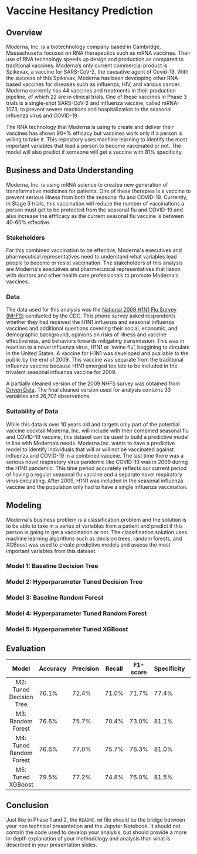 
# Vaccine Hesitancy Prediction

##  Overview

Moderna, Inc. is a biotechnology company based in Cambridge, Massachusetts focused on RNA therapeutics such as mRNA vaccines. Their use of RNA technology speeds up design and production as compared to traditional vaccines. Moderna’s only current commercial product is Spikevax, a vaccine for SARS-CoV-2, the causative agent of Covid-19. With the success of this Spikevax, Moderna has been developing other RNA-based vaccines for diseases such as influenza, HIV, and various cancer. Moderna currently has 44 vaccines and treatments in their production pipeline, of which 22 are in clinical trials. One of these vaccines in Phase 3 trials is a single-shot SARS-CoV-2 and influenza vaccine, called mRNA-1073, to prevent severe reactions and hospitalization to the seasonal influenza virus and COVID-19.

The RNA technology that Moderna is using to create and deliver their vaccines has shown 90+% efficacy but vaccines work only if a person is willing to take it. This repository uses machine learning to identify the most important variables that lead a person to become vaccinated or not. The model will also predict if someone will get a vaccine with 81% specificity.

## Business and Data Understanding

Moderna, Inc. is using mRNA science to createa  new generation of transformative medicines for patients. One of these therapies is a vaccine to prevent serious illness from both the seasonal flu and COVID-19. Currently, in Stage 3 trials, this vaccination will reduce the number of vaccinations a person must get to be protected from the seasonal flu and COVID-19 and also increase the effficacy as the current seasonal flu vaccine is between 40-60% effective.

### Stakeholders

For this combined vaccination to be effective, Moderna's executives and pharmecutical representatives need to understand what variables lead people to become or resist vaccination. The stakeholders of this analysis are Moderna's executives and pharmecutical representatives that liason with doctors and other health care professionals to promote Moderna's vaccines.

### Data
The data used for this analysis was the [National 2009 H1N1 Flu Survey (NHFS)](https://www.cdc.gov/nchs/nis/data_files_h1n1.htm) conducted by the CDC. This phone survey asked respondents whether they had received the H1N1 influenza and seasonal influenza vaccines and additional questions covering their social, economic, and demographic background, opinions on risks of illness and vaccine effectiveness, and behaviors towards mitigating transmission. This was in reaction to a novel influenza virus, H1N1 or ‘swine flu’, beggining to circulate in the United States. A vaccine for H1N1 was developed and available to the public by the end of 2009. This vaccine was separate from the traditional influenza vaccine because H1N1 emerged too late to be included in the trivalent seasonal influenza vaccine for 2009.

A partially cleaned version of the 2009 NHFS survey was obtained from [Driven Data](https://www.drivendata.org/competitions/66/flu-shot-learning/page/211/#metric). The final cleaned version used for analysis contains 33 variables and 26,707 observations.

### Suitability of Data
While this data is over 10 years old and targets only part of the potential vaccine cocktail Moderna, Inc. will include with their combined seasonal flu and COVID-19 vaccine, this dataset can be used to build a predictive model in line with Moderna’s needs. Moderna Inc. wants to have a predictive model to identify individuals that will or will not be vaccinated against influenza and COVID-19 in a combined vaccine. The last time there was a serious novel respiratory virus pandemic like COVID-19 was in 2009 during the H1N1 pandemic. This time period accurately reflects our current period of having a regular seasonal flu vaccine and a separate novel respiratory virus circulating. After 2009, H1N1 was included in the seasonal influenza vaccine and the population only had to have a single influenza vaccination. 

## Modeling

Moderna's business problem is a classification problem and the solution is to be able to take in a series of variables from a patient and predict if this person is going to get a vaccination or not. The classification solution uses machine learning algorithms such as decision trees, random forests, and XGBoost was used to create predictive models and assess the most important variables from this dataset. 

### Model 1: Baseline Decision Tree


### Model 2: Hyperparameter Tuned Decision Tree

### Model 3: Baseline Random Forest

### Model 4: Hyperparameter Tuned Random Forest

### Model 5: Hyperparameter Tuned XGBoost

## Evaluation

|        Model        	| Accuracy 	| Precision 	| Recall 	| F1-score 	| Specificity 	| NPV   	|
|:-------------------:	|----------	|-----------	|--------	|----------	|-------------	|-------	|
| M2: Tuned Decision Tree 	| 76.1%    	| 72.4%     	| 71.0%  	| 71.7%    	| 77.4%       	| 76.1% 	|
| M3: Random Forest       	| 76.6%    	| 75.7%     	| 70.4%  	| 73.0%    	| 81.1%       	| 76.6% 	|
| M4: Tuned Random Forest 	| 76.6%    	| 77.0%     	| 75.7%  	| 76.3%    	| 81.0%       	| 80.0% 	|
| M5: Tuned XGBoost       	| 79.5%    	| 77.2%     	| 74.8%  	| 76.0%    	| 81.5%       	| 79.5% 	|

## Conclusion

Just like in Phase 1 and 2, the `README.md` file should be the bridge between your non technical presentation and the Jupyter Notebook. It should not contain the code used to develop your analysis, but should provide a more in-depth explanation of your methodology and analysis than what is described in your presentation slides.

